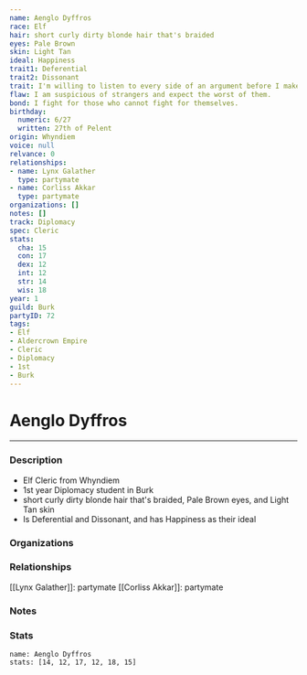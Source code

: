 ```yaml
---
name: Aenglo Dyffros
race: Elf
hair: short curly dirty blonde hair that's braided
eyes: Pale Brown
skin: Light Tan
ideal: Happiness
trait1: Deferential
trait2: Dissonant
trait: I'm willing to listen to every side of an argument before I make my own judgment.
flaw: I am suspicious of strangers and expect the worst of them.
bond: I fight for those who cannot fight for themselves.
birthday:
  numeric: 6/27
  written: 27th of Pelent
origin: Whyndiem
voice: null
relvance: 0
relationships:
- name: Lynx Galather
  type: partymate
- name: Corliss Akkar
  type: partymate
organizations: []
notes: []
track: Diplomacy
spec: Cleric
stats:
  cha: 15
  con: 17
  dex: 12
  int: 12
  str: 14
  wis: 18
year: 1
guild: Burk
partyID: 72
tags:
- Elf
- Aldercrown Empire
- Cleric
- Diplomacy
- 1st
- Burk
---
```

# Aenglo Dyffros
---
### Description
- Elf Cleric from Whyndiem
- 1st year Diplomacy student in Burk
- short curly dirty blonde hair that's braided, Pale Brown eyes, and Light Tan skin
- Is Deferential and Dissonant, and has Happiness as their ideal

### Organizations

### Relationships
[[Lynx Galather]]: partymate
[[Corliss Akkar]]: partymate

### Notes

### Stats
```statblock
name: Aenglo Dyffros
stats: [14, 12, 17, 12, 18, 15]
```